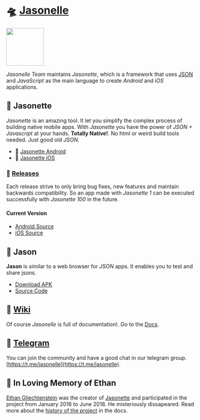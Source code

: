 # 🛸 [Jasonelle](https://jasonelle.com)

<img src="https://user-images.githubusercontent.com/292738/69905238-80c70880-138f-11ea-8834-9335ef725ef9.png" width="100" height="100">

*Jasonelle Team* maintains *Jasonette*, which is a framework that uses [JSON](https://www.json.org/) and _JavaScript_ as the main language to create *Android* and *iOS* applications.

## 📱 Jasonette

*Jasonette* is an amazing tool. It let you simplify the complex process of
building native mobile apps. With *Jasonette* you have the power of *JSON + Javascript*
at your hands. **Totally Native!**. No html or weird build tools needed. Just
good old *JSON*.

- 🤖 [Jasonette Android](https://github.com/jasonelle/jasonette-android)
- 🍎 [Jasonette iOS](https://github.com/jasonelle/jasonette-ios)

### 📅 [Releases](https://github.com/jasonelle/jasonelle/wiki/Releases)

Each release strive to only bring bug fixes, new features and maintain backwards compatibility. So an app made
with *Jasonette 1* can be executed successfully with *Jasonette 100* in the future.

#### Current Version

- [Android Source](https://github.com/jasonelle/jasonette-android/tree/develop)
- [iOS Source](https://github.com/jasonelle/jasonette-ios/tree/develop)

## 🌟 Jason

**Jason** is similar to a web browser for _JSON_ apps. It enables you to test and share
jsons.

- [Download APK](https://github.com/jasonelle/jasonelle/releases)
- [Source Code](https://github.com/jasonelle/docs/tree/develop/examples/jasonette/apps/jason-app)

## 📝 [Wiki](https://github.com/jasonelle/jasonelle/wiki)

Of course *Jasonelle* is full of documentation!. Go to the [Docs](https://github.com/jasonelle/jasonelle/wiki).

## 💬 [Telegram](https://t.me/jasonelle)

You can join the community and have a good chat in our telegram group.
[https://t.me/jasonelle](https://t.me/jasonelle).

## 💌 In Loving Memory of Ethan

[Ethan Gliechtenstein](https://github.com/gliechtenstein) was the creator of [Jasonette](https://github.com/jasonette) and participated in the project from January 2016 to June 2018. He misteriously
dissapeared. Read more about the [history of the project](https://github.com/jasonelle/jasonelle/wiki/History) in the docs.